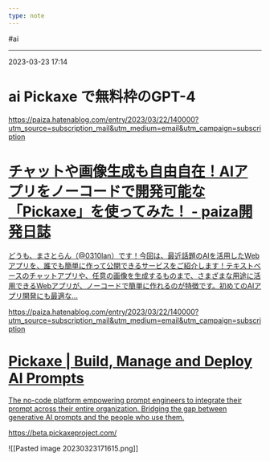 ```yaml
---
type: note
---
```


#ai

---
2023-03-23  17:14

# ai  Pickaxe で無料枠のGPT-4



https://paiza.hatenablog.com/entry/2023/03/22/140000?utm_source=subscription_mail&utm_medium=email&utm_campaign=subscription


<div class="rich-link-card-container"><a class="rich-link-card" href="https://paiza.hatenablog.com/entry/2023/03/22/140000?utm_source=subscription_mail&utm_medium=email&utm_campaign=subscription" target="_blank">
	<div class="rich-link-image-container">
		<div class="rich-link-image" style="background-image: url('https://hatenablog-parts.com/embed?url=https%3A%2F%2Fpaiza.hatenablog.com%2Fentry%2F2023%2F03%2F22%2F140000')">
	</div>
	</div>
	<div class="rich-link-card-text">
		<h1 class="rich-link-card-title">チャットや画像生成も自由自在！AIアプリをノーコードで開発可能な「Pickaxe」を使ってみた！ - paiza開発日誌</h1>
		<p class="rich-link-card-description">
		どうも、まさとらん（@0310lan）です！今回は、最近話題のAIを活用したWebアプリを、誰でも簡単に作って公開できるサービスをご紹介します！テキストベースのチャットアプリや、任意の画像を生成するものまで、さまざまな用途に活用できるWebアプリが、ノーコードで簡単に作れるのが特徴です。初めてのAIアプリ開発にも最適な…
		</p>
		<p class="rich-link-href">
		https://paiza.hatenablog.com/entry/2023/03/22/140000?utm_source=subscription_mail&utm_medium=email&utm_campaign=subscription
		</p>
	</div>
</a></div>



<div class="rich-link-card-container"><a class="rich-link-card" href="https://beta.pickaxeproject.com/" target="_blank">
	<div class="rich-link-image-container">
		<div class="rich-link-image" style="background-image: url('https://uploads-ssl.webflow.com/63c09c8a12530e17a1fad1f9/63c8d0a548c76d23a8ad4c5f_arcz0-g51fb-001.ico')">
	</div>
	</div>
	<div class="rich-link-card-text">
		<h1 class="rich-link-card-title">Pickaxe | Build, Manage and Deploy AI Prompts</h1>
		<p class="rich-link-card-description">
		The no-code platform empowering prompt engineers to integrate their prompt across their entire organization. Bridging the gap between generative AI prompts and the people who use them.
		</p>
		<p class="rich-link-href">
		https://beta.pickaxeproject.com/
		</p>
	</div>
</a></div>



![[Pasted image 20230323171615.png]]